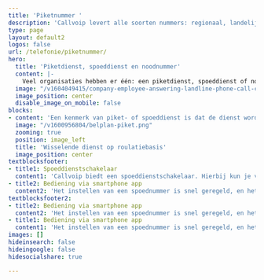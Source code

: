 ```yaml
---
title: 'Piketnummer '
description: 'Callvoip levert alle soorten nummers: regionaal, landelijk, service of internationaal.'
type: page
layout: default2
logos: false
url: /telefonie/piketnummer/
hero:
  title: 'Piketdienst, spoeddienst en noodnummer'
  content: |-
    Veel organisaties hebben er één: een piketdienst, spoeddienst of noodnummer. Zo’n nummer biedt klanten de mogelijkheid om een medewerker aan de lijn te krijgen ingeval van calamiteiten en andere onvoorziene situaties, bijvoorbeeld buiten werktijd. Callvoip biedt ongekende tools om dit type nummer eenvoudig flexibel in te richten.
  image: "/v1604049415/company-employee-answering-landline-phone-call-corporate-job-talking-manager-office-cord-telephone-line-having-remote-conversation-with-phone-number-work-business-call_hipcte.jpg"
  image_position: center
  disable_image_on_mobile: false
blocks:
- content: 'Een kenmerk van piket- of spoeddienst is dat de dienst wordt ingevuld door verschillende collega’s die op wisselende roulatiebasis worden ingepland. Vaak hebben deze mensen dienst met hun eigen mobiele nummer.<br>Dit vereist een telefoonsysteem:<ul><li>waarin je gemakkelijk nummers kunt toevoegen</li><li>waar je snel mensen kunt in- en uitschakelen</li><li>waarin verschillende spoeddiensten elkaar niet in de weg zitten</li><li>waarin meerdere mensen moeten kunnen zien wat er is ingesteld</li></ul>De Callvoip oplossing blinkt uit in haar flexibiliteit om een piket- en spoeddienstnummer in te regelen én te bedienen, zodat de juiste mensen op de juiste momenten dienst hebben.'
  image: "/v1600956804/belplan-piket.png"
  zooming: true
  position: image_left
  title: 'Wisselende dienst op roulatiebasis'
  image_position: center
textblocksfooter:
- title1: Spoeddienstschakelaar
  content1: 'Callvoip biedt een spoeddienstschakelaar. Hierbij kun je verschillende medewerkers in één groep plaatsen. Binnen deze groep is er maximaal één medewerker actief. De overige medewerkers staan automatisch op inactief. Je kunt meerdere groepen maken zodat je ook een gelaagde bereikbaarheid hebt. Er zijn veel handige tools om de bereikbaarheid van een spoednummer te optimaliseren. Denk bv aan:<ul><li>een emailnotificatie van elk inkomend gesprek en/of gemist gesprek</li><li>gelaagde doorschakeling naar meerdere (mobiele) nummer</li><il>externe doorschakeling</li><li>voicemail</li></ul>'
- title2: Bediening via smartphone app
  content2: 'Het instellen van een spoednummer is snel geregeld, en het bedienen ervan is nóg eenvoudiger. Met de gratis smartphone app van ons systeem kunnen de geselecteerde personen zien wie er dienst heeft en de diensten met éen klik veranderen. Zijn er meerdere bedieners, dan ziet iedereen realtime wie er dienst heeft. Moet er snel iets worden gewijzigd? Dan doe je dat dus met één klik vanaf je eigen smartphone.'
textblocksfooter2:
- title2: Bediening via smartphone app
  content2: 'Het instellen van een spoednummer is snel geregeld, en het bedienen ervan is nóg eenvoudiger. Met de gratis smartphone app van ons systeem kunnen de geselecteerde personen zien wie er dienst heeft en de diensten met éen klik veranderen. Zijn er meerdere bedieners, dan ziet iedereen realtime wie er dienst heeft. Moet er snel iets worden gewijzigd? Dan doe je dat dus met één klik vanaf je eigen smartphone.'
- title1: Bediening via smartphone app
  content1: 'Het instellen van een spoednummer is snel geregeld, en het bedienen ervan is nóg eenvoudiger. Met de gratis smartphone app van ons systeem kunnen de geselecteerde personen zien wie er dienst heeft en de diensten met éen klik veranderen. Zijn er meerdere bedieners, dan ziet iedereen realtime wie er dienst heeft. Moet er snel iets worden gewijzigd? Dan doe je dat dus met één klik vanaf je eigen smartphone.'
images: []
hideinsearch: false
hideingoogle: false
hidesocialshare: true

---
```

